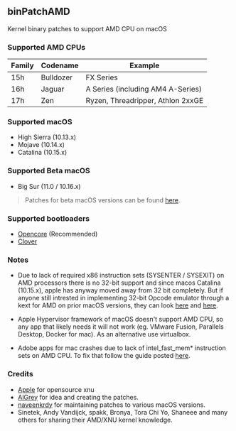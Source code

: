 ## binPatchAMD

Kernel binary patches to support AMD CPU on macOS

### Supported AMD CPUs

| Family | Codename  | Example                           |
| ------ | --------- | --------------------------------- |
| 15h    | Bulldozer | FX Series                         |
| 16h    | Jaguar    | A Series (including AM4 A-Series) |
| 17h    | Zen       | Ryzen, Threadripper, Athlon 2xxGE |

### Supported macOS

- High Sierra (10.13.x)
- Mojave (10.14.x)
- Catalina (10.15.x)


### Supported Beta macOS

- Big Sur (11.0 / 10.16.x)

> Patches for beta macOS versions can be found [here](https://github.com/naveenkrdy/binPatchAMD/tree/beta).

### Supported bootloaders

- [Opencore](https://github.com/acidanthera/OpenCorePkg) (Recommended)
- [Clover](https://github.com/CloverHackyColor/CloverBootloader)

### Notes

- Due to lack of required x86 instruction sets (SYSENTER / SYSEXIT) on AMD processors there is no 32-bit support and since macos Catalina (10.15.x), apple has anyway moved away from 32 bit completely. But if anyone still intrested in implementing 32-bit Opcode emulator through a kext for AMD on prior macOS versions, they can look [here](https://www.insanelymac.com/forum/topic/337075-new-opemu-supporting-fully-till-sse41/) and [here](https://www.insanelymac.com/forum/topic/329704-opcode-emulator-opemu-plug-in-project/).

- Apple Hypervisor framework of macOS doesn't support AMD CPU, so any app that likely needs it will not work (eg. VMware Fusion, Parallels Desktop, Docker for mac). As an alternative use virtualbox.

- Adobe apps for mac crashes due to lack of intel_fast_mem* instruction sets on AMD CPU. To fix that follow the guide posted [here](https://gist.github.com/naveenkrdy/26760ac5135deed6d0bb8902f6ceb6bd).

### Credits

- [Apple](https://opensource.apple.com/) for opensource xnu
- [AlGrey](https://github.com/AlGreyy) for idea and creating the patches.
- [naveenkrdy](https://github.com/XLNCs) for maintaining patches to various macOS versions.
- Sinetek, Andy Vandijck, spakk, Bronya, Tora Chi Yo, Shaneee and many others for sharing their AMD/XNU kernel knowledge.
